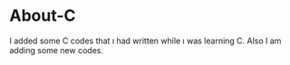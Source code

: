 # About-C
I added some C codes that ı had written while ı was learning C. Also I am adding some new codes. 
